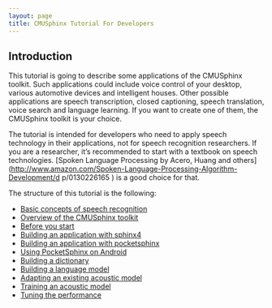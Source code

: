 ```yaml
---
layout: page
title: CMUSphinx Tutorial For Developers
---
```


## Introduction

This tutorial is going to describe some applications of the CMUSphinx toolkit.
Such applications could include voice control of your desktop, various
automotive devices and intelligent houses. Other possible applications are
speech transcription, closed captioning, speech translation, voice
search and language learning. If you want to create one of them,
the CMUSphinx toolkit is your choice.

The tutorial is intended for developers who need to apply speech
technology in their applications, not for speech recognition researchers.
If you are a researcher, it’s recommended to start with a textbook on speech
technologies. [Spoken Language Processing by Acero, Huang and
others](http://www.amazon.com/Spoken-Language-Processing-Algorithm-Development/d
p/0130226165 ) is a good choice for that.


The structure of this tutorial is the following:

*  [Basic concepts of speech recognition](/wiki/tutorialconcepts)
*  [Overview of the CMUSphinx toolkit](/wiki/tutorialoverview)
*  [Before you start](/wiki/tutorialbeforestart)
*  [Building an application with sphinx4](/wiki/tutorialsphinx4)
*  [Building an application with pocketsphinx](/wiki/tutorialpocketsphinx)
*  [Using PocketSphinx on Android](/wiki/tutorialandroid)
*  [Building a dictionary](/wiki/tutorialdict)
*  [Building a language model](/wiki/tutoriallm)
*  [Adapting an existing acoustic model](/wiki/tutorialadapt)
*  [Training an acoustic model](/wiki/tutorialam)
*  [Tuning the performance](/wiki/tutorialtuning)
